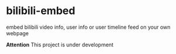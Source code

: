 # bilibili-embed

embed bilibili video info, user info or user timeline feed on your own webpage

**Attention** This project is under development
